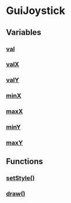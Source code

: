 # GuiJoystick
## Variables
### [val]()
### [valX]()
### [valY]()
### [minX]()
### [maxX]()
### [minY]()
### [maxY]()

## Functions
### [setStyle()]()
### [draw()]()